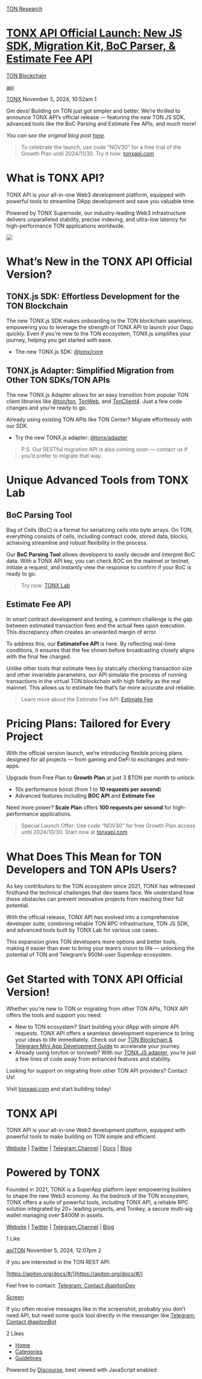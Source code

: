 [TON Research](/)

# [TONX API Official Launch: New JS SDK, Migration Kit, BoC Parser, & Estimate Fee API](/t/tonx-api-official-launch-new-js-sdk-migration-kit-boc-parser-estimate-fee-api/39523)

[TON Blockchain](/c/ton-blockchain/17) 

[api](https://tonresear.ch/tag/api)

    

[TONX](https://tonresear.ch/u/TONX)  November 5, 2024, 10:52am  1

Gm devs! Building on TON just got simpler and better. We’re thrilled to announce TONX API’s official release — featuring the new TON JS SDK, advanced tools like the BoC Parsing and Estimate Fee APIs, and much more!

_You can see the original blog post [here](https://blog.tonx.ai/tonx-api-official-new-ton-js-sdk-advanced-tools-ton-api-migrate/)._

> To celebrate the launch, use code “NOV30” for a free trial of the Growth Plan until 2024/11/30. Try it now: [tonxapi.com](https://tonxapi.com/)

# [](#p-64818-what-is-tonx-api-1)**What is TONX API?**

TONX API is your all-in-one Web3 development platform, equipped with powerful tools to streamline DApp development and save you valuable time.

Powered by TONX Supernode, our industry-leading Web3 infrastructure delivers unparalleled stability, precise indexing, and ultra-low latency for high-performance TON applications worldwide.

![](https://miro.medium.com/v2/resize:fit:1050/1*zUGKpJqhEvW2slCL8mbGLg.png)

# [](#p-64818-whats-new-in-the-tonx-api-official-version-2)What’s New in the TONX API Official Version?

## [](#p-64818-tonxjs-sdk-effortless-development-for-the-ton-blockchain-3)TONX.js SDK: Effortless Development for the TON Blockchain

The new TONX.js SDK makes onboarding to the TON blockchain seamless, empowering you to leverage the strength of TONX API to launch your Dapp quickly. Even if you’re new to the TON ecosystem, TONX.js simplifies your journey, helping you get started with ease.

*   The new TONX.js SDK: [@tonx/core](https://www.npmjs.com/package/@tonx/core)

## [](#p-64818-tonxjs-adapter-simplified-migration-from-other-ton-sdkston-apis-4)TONX.js Adapter: Simplified Migration from Other TON SDKs/TON APIs

The new TONX.js Adapter allows for an easy transition from popular TON client libraries like [@ton/ton](https://github.com/ton-org/ton), [TonWeb](https://github.com/toncenter/tonweb), and [TonClient4](https://github.com/ton-org/ton/blob/master/src/client/TonClient4.ts). Just a few code changes and you’re ready to go.

Already using existing TON APIs like TON Center? Migrate effortlessly with our SDK.

*   Try the new TONX.js adapter: [@tonx/adapter](https://www.npmjs.com/package/@tonx/adapter)

> P.S. Our RESTful migration API is also coming soon — contact us if you’d prefer to migrate that way.

# [](#p-64818-unique-advanced-tools-from-tonx-lab-5)Unique Advanced Tools from TONX Lab

## [](#p-64818-boc-parsing-tool-6)BoC Parsing Tool

Bag of Cells (BoC) is a format for serializing cells into byte arrays. On TON, everything consists of cells, including contract code, stored data, blocks, achieving streamline and robust flexibility in the process.

Our **BoC Parsing Tool** allows developers to easily decode and interpret BoC data. With a TONX API key, you can check BOC on the mainnet or testnet, initiate a request, and instantly view the response to confirm if your BoC is ready to go.

> Try now: [TONX Lab](https://lab.tonx.ai/boc-parsing-tools)

## [](#p-64818-estimate-fee-api-7)Estimate Fee API

In smart contract development and testing, a common challenge is the gap between estimated transaction fees and the actual fees upon execution. This discrepancy often creates an unwanted margin of error.

To address this, our **EstimateFee API** is here. By reflecting real-time conditions, it ensures that the fee shown before broadcasting closely aligns with the final fee charged.

Unlike other tools that estimate fees by statically checking transaction size and other invariable parameters, our API simulate the process of running transactions in the virtual TON blockchain with high fidelity as the real mainnet. This allows us to estimate fee that’s far more accurate and reliable.

> Learn more about the Estimate Fee API: [Estimate Fee](https://docs.tonxapi.com/reference/estimate-fee)

# [](#p-64818-pricing-plans-tailored-for-every-project-8)Pricing Plans: Tailored for Every Project

With the official version launch, we’re introducing flexible pricing plans designed for all projects — from gaming and DeFi to exchanges and mini-apps.

Upgrade from Free Plan to **Growth Plan** at just 3 $TON per month to unlock:

*   10x performance boost (from 1 to **10 requests per second**)
*   Advanced features including **BOC API** and **Estimate Fee**

Need more power? **Scale Plan** offers **100 requests per second** for high-performance applications.

> Special Launch Offer: Use code “NOV30” for free Growth Plan access until 2024/10/30. Start now at [tonxapi.com](http://tonxapi.com/)

# [](#p-64818-what-does-this-mean-for-ton-developers-and-ton-apis-users-9)What Does This Mean for TON Developers and TON APIs Users?

As key contributors to the TON ecosystem since 2021, TONX has witnessed firsthand the technical challenges that dev teams face. We understand how these obstacles can prevent innovative projects from reaching their full potential.

With the official release, TONX API has evolved into a comprehensive developer suite, combining reliable TON RPC infrastructure, TON JS SDK, and advanced tools built by TONX Lab for various use cases.

This expansion gives TON developers more options and better tools, making it easier than ever to bring your team’s vision to life — unlocking the potential of TON and Telegram’s 950M-user SuperApp ecosystem.

# [](#p-64818-get-started-with-tonx-api-official-version-10)Get Started with TONX API Official Version!

Whether you’re new to TON or migrating from other TON APIs, TONX API offers the tools and support you need:

*   New to TON ecosystem? Start building your dApp with simple API requests. TONX API offers a seamless development experience to bring your ideas to life immediately. Check out our [TON Blockchain & Telegram Mini App Development Guide](https://www.notion.so/11cf97301ec080918dc9ceb97fd4f7cd?pvs=21) to accelerate your journey.
*   Already using ton/ton or ton/web? With our [TONX.JS adapter](https://www.npmjs.com/package/@tonx/adapter), you’re just a few lines of code away from enhanced features and stability.

Looking for support on migrating from other TON API providers? Contact Us!

Visit [tonxapi.com](http://tonxapi.com/) and start building today!

# [](#p-64818-tonx-api-11)TONX API

TONX API is your all-in-one Web3 development platform, equipped with powerful tools to make building on TON simple and efficient.

[Website](https://tonxapi.com/) | [Twitter](https://x.com/TONXAPI) | [Telegram Channel](https://t.me/tonxapi) | [Docs](https://docs.tonxapi.com/docs/) | [Blog](https://blog.tonx.ai/)

# [](#p-64818-powered-by-tonx-12)Powered by TONX

Founded in 2021, TONX is a SuperApp platform layer empowering builders to shape the new Web3 economy. As the bedrock of the TON ecosystem, TONX offers a suite of powerful tools, including TONX API, a reliable RPC solution integrated by 20+ leading projects, and Tonkey, a secure multi-sig wallet managing over $400M in assets.

[Website](https://tonx.ai/) | [Twitter](https://x.com/TONX_Studio) | [Telegram Channel](https://t.me/tonx) | [Blog](https://blog.tonx.ai/)

  1 Like

[apiTON](https://tonresear.ch/u/apiTON) November 5, 2024, 12:07pm  2

If you are interested in the TON REST API:

[https://apiton.org/docs/#/](https://apiton.org/docs/#/)

Feel free to contact: [Telegram: Contact @apitonDev](https://t.me/apitonDev)

[Screen](https://ibb.co.com/FBXF1cG)

If you often receive messages like in the screenshot, probably you don’t need API, but need some quick tool directly in the messanger like [Telegram: Contact @apitonBot](https://t.me/apitonBot)

  2 Likes

*   [Home](/)
*   [Categories](/categories)
*   [Guidelines](/guidelines)

Powered by [Discourse](https://www.discourse.org), best viewed with JavaScript enabled
